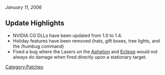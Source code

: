 _January 11, 2006_

## Update Highlights

- NVIDIA CG DLLs have been updated from 1.0 to 1.4.
- Holiday features have been removed (hats, gift boxes, tree lights,
  and the /humbug command)
- Fixed a bug where the Lasers on the [Aphelion](../Aphelion.md)
  and [Eclipse](../Eclipse.md) would not always do damage when
  fired directly upon a stationary target.

[Category:Patches](../Category:Patches.md)
